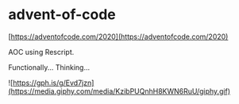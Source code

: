# advent-of-code
[https://adventofcode.com/2020](https://adventofcode.com/2020)

AOC using Rescript.

Functionally... Thinking...

![https://gph.is/g/Evd7jzn](https://media.giphy.com/media/KzibPUQnhH8KWN6RuU/giphy.gif)